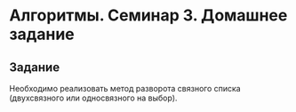# Алгоритмы. Семинар 3. Домашнее задание
## Задание
Необходимо реализовать метод разворота связного списка (двухсвязного или односвязного на выбор).
